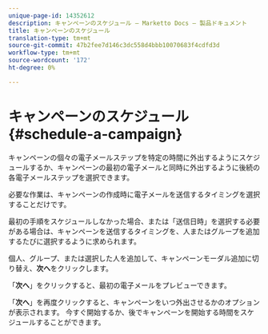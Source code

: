 ```yaml
---
unique-page-id: 14352612
description: キャンペーンのスケジュール — Marketto Docs — 製品ドキュメント
title: キャンペーンのスケジュール
translation-type: tm+mt
source-git-commit: 47b2fee7d146c3dc558d4bbb10070683f4cdfd3d
workflow-type: tm+mt
source-wordcount: '172'
ht-degree: 0%

---
```



# キャンペーンのスケジュール{#schedule-a-campaign}

キャンペーンの個々の電子メールステップを特定の時間に外出するようにスケジュールするか、キャンペーンの最初の電子メールと同時に外出するように後続の各電子メールステップを選択できます。

必要な作業は、キャンペーンの作成時に電子メールを送信するタイミングを選択することだけです。

最初の手順をスケジュールしなかった場合、または「送信日時」を選択する必要がある場合は、キャンペーンを送信するタイミングを、人またはグループを追加するたびに選択するように求められます。

個人、グループ、または選択した人を追加して、キャンペーンモーダル追加に切り替え、**次へ**&#x200B;をクリックします。

「**次へ**」をクリックすると、最初の電子メールをプレビューできます。

「**次へ**」を再度クリックすると、キャンペーンをいつ外出させるかのオプションが表示されます。 今すぐ開始するか、後でキャンペーンを開始する時間をスケジュールすることができます。
